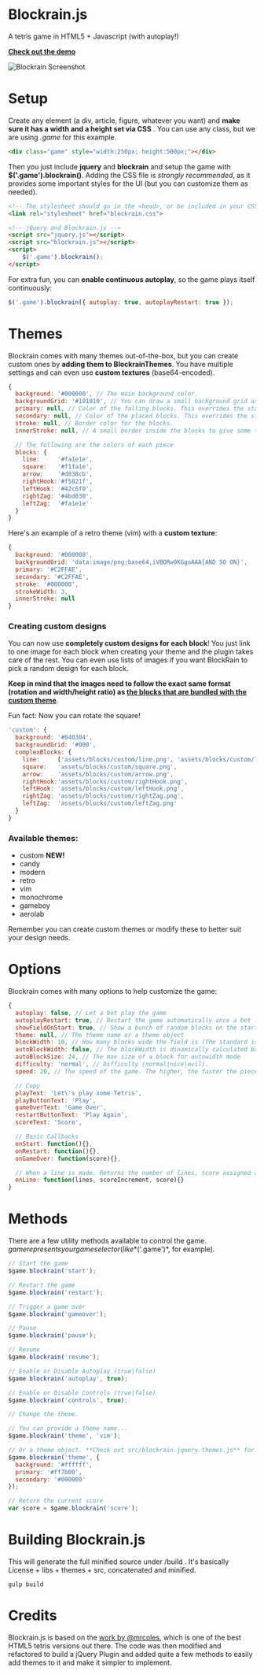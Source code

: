 Blockrain.js
============

A tetris game in HTML5 + Javascript (with autoplay!)

**[Check out the demo](http://aerolab.github.io/blockrain.js/)**

![Blockrain Screenshot](http://aerolab.github.io/blockrain.js/assets/images/blockrain.png)


# Setup

Create any element (a div, article, figure, whatever you want) and **make sure it has a width and a height set via CSS** . You can use any class, but we are using *.game* for this example.

```html
<div class="game" style="width:250px; height:500px;"></div>
```

Then you just include **jquery** and **blockrain** and setup the game with **$('.game').blockrain()**. Adding the CSS file is *strongly recommended*, as it provides some important styles for the UI (but you can customize them as needed).


```html
<!-- The stylesheet should go in the <head>, or be included in your CSS -->
<link rel="stylesheet" href="blockrain.css">

<!-- jQuery and Blockrain.js -->
<script src="jquery.js"></script>
<script src="blockrain.js"></script>
<script>
    $('.game').blockrain();
</script>
```

For extra fun, you can **enable continuous autoplay**, so the game plays itself continuously:

```js
$('.game').blockrain({ autoplay: true, autoplayRestart: true });
```

# Themes

Blockrain comes with many themes out-of-the-box, but you can create custom ones by **adding them to BlockrainThemes**. You have multiple settings and can even use **custom textures** (base64-encoded).

```js
{
  background: '#000000', // The main background color.
  backgroundGrid: '#101010', // You can draw a small background grid as well.
  primary: null, // Color of the falling blocks. This overrides the standard block color.
  secondary: null, // Color of the placed blocks. This overrides the standard block color.
  stroke: null, // Border color for the blocks.
  innerStroke: null, // A small border inside the blocks to give some texture.

  // The following are the colors of each piece
  blocks: {
    line:     '#fa1e1e',
    square:   '#f1fa1e',
    arrow:    '#d838cb',
    rightHook:'#f5821f',
    leftHook: '#42c6f0',
    rightZag: '#4bd838',
    leftZag:  '#fa1e1e'
  }
}
```

Here's an example of a retro theme (vim) with a **custom texture**:

```js
{
  background: '#000000',
  backgroundGrid: 'data:image/png;base64,iVBORw0KGgoAAA{AND SO ON}',
  primary: '#C2FFAE',
  secondary: '#C2FFAE',
  stroke: '#000000',
  strokeWidth: 3,
  innerStroke: null
}
```


### Creating custom designs

You can now use **completely custom designs for each block**! You just link to one image for each block when creating your theme and the plugin takes care of the rest. You can even use lists of images if you want BlockRain to pick a random design for each block.

**Keep in mind that the images need to follow the exact same format (rotation and width/height ratio) as [the blocks that are bundled with the custom theme](https://github.com/Aerolab/blockrain.js/tree/gh-pages/assets/blocks/custom)**.

Fun fact: Now you can rotate the square!


```js
'custom': {
  background: '#040304',
  backgroundGrid: '#000',
  complexBlocks: {
    line:     ['assets/blocks/custom/line.png', 'assets/blocks/custom/line.png'],
    square:   'assets/blocks/custom/square.png',
    arrow:    'assets/blocks/custom/arrow.png',
    rightHook:'assets/blocks/custom/rightHook.png',
    leftHook: 'assets/blocks/custom/leftHook.png',
    rightZag: 'assets/blocks/custom/rightZag.png',
    leftZag:  'assets/blocks/custom/leftZag.png'
  }
}
```


### Available themes:

* custom **NEW!**
* candy
* modern
* retro
* vim
* monochrome
* gameboy
* aerolab

Remember you can create custom themes or modify these to better suit your design needs.


# Options

Blockrain comes with many options to help customize the game:

```js
{
  autoplay: false, // Let a bot play the game
  autoplayRestart: true, // Restart the game automatically once a bot loses
  showFieldOnStart: true, // Show a bunch of random blocks on the start screen (it looks nice)
  theme: null, // The theme name or a theme object
  blockWidth: 10, // How many blocks wide the field is (The standard is 10 blocks)
  autoBlockWidth: false, // The blockWidth is dinamically calculated based on the autoBlockSize. Disabled blockWidth. Useful for responsive backgrounds
  autoBlockSize: 24, // The max size of a block for autowidth mode
  difficulty: 'normal', // Difficulty (normal|nice|evil).
  speed: 20, // The speed of the game. The higher, the faster the pieces go.

  // Copy
  playText: 'Let\'s play some Tetris',
  playButtonText: 'Play',
  gameOverText: 'Game Over',
  restartButtonText: 'Play Again',
  scoreText: 'Score',

  // Basic Callbacks
  onStart: function(){},
  onRestart: function(){},
  onGameOver: function(score){},

  // When a line is made. Returns the number of lines, score assigned and total score
  onLine: function(lines, scoreIncrement, score){}
}
```

# Methods

There are a few utility methods available to control the game. $game represents your game selector (like *$('.game')*, for example).

```js
// Start the game
$game.blockrain('start');

// Restart the game
$game.blockrain('restart');

// Trigger a game over
$game.blockrain('gameover');
```


```js
// Pause
$game.blockrain('pause');

// Resume
$game.blockrain('resume');
```

```js
// Enable or Disable Autoplay (true|false)
$game.blockrain('autoplay', true);
```

```js
// Enable or Disable Controls (true|false)
$game.blockrain('controls', true);
```

```js
// Change the theme. 

// You can provide a theme name...
$game.blockrain('theme', 'vim');

// Or a theme object. **Check out src/blockrain.jquery.themes.js** for examples.
$game.blockrain('theme', {
  background: '#ffffff',
  primary: '#ff7b00',
  secondary: '#000000'
});
```

```js
// Return the current score
var score = $game.blockrain('score');
```


# Building Blockrain.js

This will generate the full minified source under /build . It's basically License + libs + themes + src, concatenated and minified.

```gulp build```


# Credits

Blockrain.js is based on the [work by @mrcoles](http://mrcoles.com/tetris/), which is one of the best HTML5 tetris versions out there. The code was then modified and refactored to build a jQuery Plugin and added quite a few methods to easily add themes to it and make it simpler to implement.
